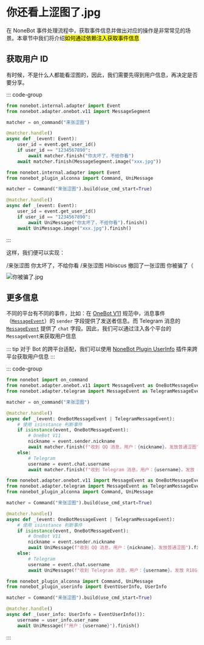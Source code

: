 <script setup>
import { ref } from 'vue'

let cheated = ref(false)
</script>

# 你还看上涩图了.jpg

在 NoneBot 事件处理流程中，获取事件信息并做出对应的操作是非常常见的场景。本章节中我们将介绍<Mark>如何通过依赖注入获取事件信息</Mark>

## 获取用户 ID

有时候，不是什么人都能看涩图的，因此，我们需要先得到用户信息，再决定是否要分享。

::: code-group

```py [NoneBot Native]
from nonebot.internal.adapter import Event
from nonebot.adapter.onebot.v11 import MessageSegment

matcher = on_command("来张涩图")

@matcher.handle()
async def _(event: Event):
    user_id = event.get_user_id()
    if user_id == "1234567890":
        await matcher.finish("你太坏了，不给你看")
    await matcher.finish(MessageSegment.image("xxx.jpg"))
```

```py [NoneBot Alconna]
from nonebot.internal.adapter import Event
from nonebot_plugin_alconna import Command, UniMessage

matcher = Command("来张涩图").build(use_cmd_start=True)

@matcher.handle()
async def _(event: Event):
    user_id = event.get_user_id()
    if user_id == "1234567890":
        await UniMessage("你太坏了，不给你看").finish()
    await UniMessage.image("xxx.jpg").finish()
```

:::

这样，我们便可以实现：

<chat-window title="NoneBot Console">
  <chat-msg name="Komorebi（ID:1234567890）" avatar="/avatar/komorebi.webp" onright>/来张涩图</chat-msg>
  <chat-msg name="Hibiscus" tag="机器人" avatar="/avatar/hibiscus.webp">你太坏了，不给你看</chat-msg>
  <chat-msg name="NCBM" avatar="/avatar/ncbm.webp">/来张涩图</chat-msg>
  <chat-img
    name="Hibiscus"
    tag="机器人"
    avatar="/avatar/hibiscus.webp"
    src="/images/guide/shining-1.png"
    @click="cheated = true"
    v-if="cheated == false"
  ></chat-img>
  <chat-toast v-if="cheated == true">Hibiscus 撤回了一张涩图</chat-toast>
  <chat-msg v-if="cheated == true" name="Hibiscus" tag="机器人" avatar="/avatar/hibiscus.webp">你被骗了（
      <!-- <chat-img src="/images/guide/cheated.jpg"></chat-img> -->
    <img src="/images/guide/cheated.jpg" style="margin-top: 10px" alt="你被骗了.jpg"/>
  </chat-msg>
</chat-window>

## 更多信息

不同的平台有不同的事件，比如：在 [OneBot V11](https://github.com/botuniverse/onebot-11) 规范中，消息事件（[`MessageEvent`](https://github.com/botuniverse/onebot-11/blob/master/event/message.md)）的 `sender` 字段提供了发送者信息。而 Telegram 消息的 [`MessageEvent`](https://core.telegram.org/bots/api#chat) 提供了 `chat` 字段。因此，我们可以通过注入各个平台的 `MessageEvent`来获取用户信息

::: tip
对于 Bot 的跨平台适配，我们可以使用 [NoneBot Plugin UserInfo](https://github.com/noneplugin/nonebot-plugin-userinfo) 插件来跨平台获取用户信息
:::

::: code-group

```py [NoneBot Native]
from nonebot import on_command
from nonebot.adapter.onebot.v11 import MessageEvent as OneBotMessageEvent
from nonebot.adapter.telegram import MessageEvent as TelegramMessageEvent

matcher = on_command("来张涩图")

@matcher.handle()
async def _(event: OneBotMessageEvent | TelegramMessageEvent):
    # 使用 isinstance 判断事件
    if isinstance(event, OneBotMessageEvent):
        # OneBot V11
        nickname = event.sender.nickname
        await matcher.finish(f"收到 QQ 消息，用户：{nickname}。发放普通涩图")
    else:
        # Telegram
        username = event.chat.username
        await matcher.finish(f"收到 Telegram 消息，用户：{username}。发放 R18G")
```

```py [NoneBot Alconna]
from nonebot.adapter.onebot.v11 import MessageEvent as OneBotMessageEvent
from nonebot.adapter.telegram import MessageEvent as TelegramMessageEvent
from nonebot_plugin_alconna import Command, UniMessage

matcher = Command("来张涩图").build(use_cmd_start=True)

@matcher.handle()
async def _(event: OneBotMessageEvent | TelegramMessageEvent):
    # 使用 isinstance 判断事件
    if isinstance(event, OneBotMessageEvent):
        # OneBot V11
        nickname = event.sender.nickname
        await UniMessage(f"收到 QQ 消息，用户：{nickname}。发放普通涩图").finish()
    else:
        # Telegram
        username = event.chat.username
        await UniMessage(f"收到 Telegram 消息，用户：{username}。发放 R18G").finish()
```

```py [Alconna + UserInfo]
from nonebot_plugin_alconna import Command, UniMessage
from nonebot_plugin_userinfo import EventUserInfo, UserInfo

matcher = Command("来张涩图").build(use_cmd_start=True)

@matcher.handle()
async def _(user_info: UserInfo = EventUserInfo()):
    username = user_info.user_name
    await UniMessage(f"用户：{username}").finish()
```

:::
